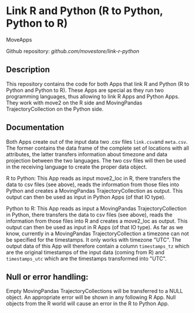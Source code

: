 # Link R and Python (R to Python, Python to R)
MoveApps

Github repository: *github.com/movestore/link-r-python*

## Description
This repository contains the code for both Apps that link R and Python (R to Python and Python to R). These Apps are special as they run two programming languages, thus allowing to link R Apps and Python Apps. They work with move2 on the R side and MovingPandas TrajectoryCollection on the Python side.

## Documentation
Both Apps create out of the input data two .csv files `link.csv`and `meta.csv`. The former contains the data frame of the complete set of locations with all attributes, the latter transfers information about timezone and data projection between the two languages. The two csv files will then be used in the receiving language to create the proper data object.

R to Python: This App reads as input move2_loc in R, there transfers the data to csv files (see above), reads the information from those files into Python and creates a MovingPandas TrajectoryCollection as output. This output can then be used as input in Python Apps (of that IO type).

Python to R: This App reads as input a MovingPandas TrajectoryCollection in Python, there transfers the data to csv files (see above), reads the information from those files into R and creates a move2_loc as output. This output can then be used as input in R Apps (of that IO type). As far as we know, currently in a MovingPandas TrajectoryCollection a timezone can not be specified for the timestamps. It only works with timezone "UTC". The output data of this App will therefore contain a column `timestamps_tz` which are the original timestamps of the input data (coming from R) and `timestamps_utc` which are the timestamps transformed into "UTC".


## Null or error handling:
Empty MovingPandas TrajectoryCollections will be transferred to a NULL object. An appropriate error will be shown in any following R App.
Null objects from the R world will cause an error in the R to Python App.
